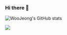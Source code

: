 ### Hi there 👋

![WooJeong's GitHub stats](https://github-readme-stats.vercel.app/api?username=cincu4221&show_icons=true&theme=radical)

<a href="https://cincu4221.github.io/" target="_blank"><img src="https://img.shields.io/badge/GithubBlog-skyblue?style=flat&logo=Blogger&logoColor=FFFFFF"/></a>

<!--
**cincu4221/cincu4221** is a ✨ _special_ ✨ repository because its `README.md` (this file) appears on your GitHub profile.

Here are some ideas to get you started:

- 🔭 I’m currently working on ...
- 🌱 I’m currently learning ...
- 👯 I’m looking to collaborate on ...
- 🤔 I’m looking for help with ...
- 💬 Ask me about ...
- 📫 How to reach me: ...
- 😄 Pronouns: ...
- ⚡ Fun fact: ...
-->
